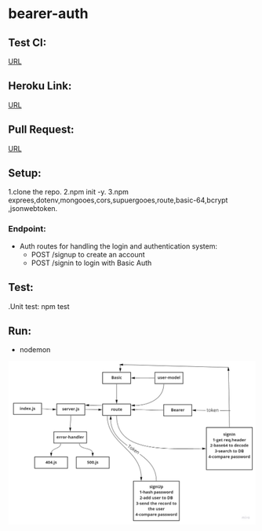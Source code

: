 # bearer-auth

## Test CI:
[URL]()

## Heroku Link:
[URL]()

## Pull Request:
[URL]()

## Setup:
1.clone the repo.
2.npm init -y.
3.npm exprees,dotenv,mongooes,cors,supuergooes,route,basic-64,bcrypt ,jsonwebtoken.


### Endpoint:
 - Auth routes for handling the login and authentication system:
   - POST /signup to create an account
   - POST /signin to login with Basic Auth



## Test:
.Unit test: npm test

## Run:
 - nodemon



 ![auth](bearer-auth.jpg)
